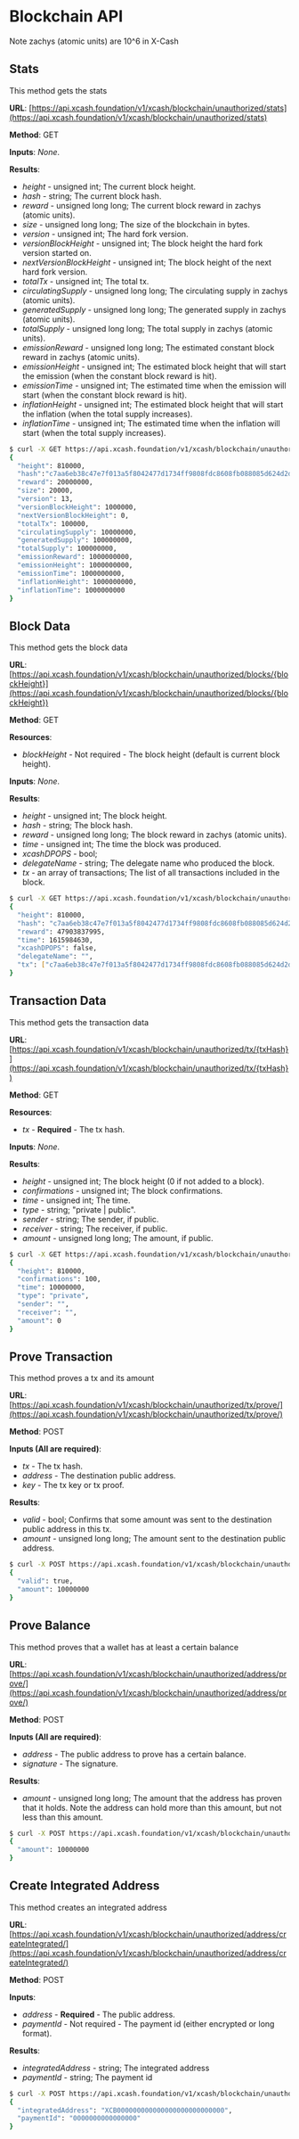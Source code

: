 # Blockchain API

Note zachys (atomic units) are 10^6 in X-Cash

## Stats <a id="stats"></a>

This method gets the stats

**URL**: [https://api.xcash.foundation/v1/xcash/blockchain/unauthorized/stats](https://api.xcash.foundation/v1/xcash/blockchain/unauthorized/stats)

**Method**: GET

**Inputs**: _None_.

**Results**:
* _height_ -  unsigned int; The current block height.
* _hash_ -  string; The current block hash.
* _reward_ -  unsigned long long; The current block reward in zachys (atomic units).
* _size_ -  unsigned long long; The size of the blockchain in bytes.
* _version_ - unsigned int; The hard fork version.
* _versionBlockHeight_ - unsigned int; The block height the hard fork version started on.
* _nextVersionBlockHeight_ - unsigned int; The block height of the next hard fork version.
* _totalTx_ - unsigned int; The total tx.
* _circulatingSupply_ - unsigned long long; The circulating supply in zachys (atomic units).
* _generatedSupply_ - unsigned long long; The generated supply in zachys (atomic units).
* _totalSupply_ - unsigned long long; The total supply in zachys (atomic units).
* _emissionReward_ - unsigned long long; The estimated constant block reward in zachys (atomic units).
* _emissionHeight_ - unsigned int; The estimated block height that will start the emission (when the constant block reward is hit).
* _emissionTime_ - unsigned int; The estimated time when the emission will start (when the constant block reward is hit).
* _inflationHeight_ - unsigned int; The estimated block height that will start the inflation (when the total supply increases).
* _inflationTime_ - unsigned int; The estimated time when the inflation will start (when the total supply increases).

```bash
$ curl -X GET https://api.xcash.foundation/v1/xcash/blockchain/unauthorized/stats/ -H 'Accept: application/json'
{
  "height": 810000,
  "hash":"c7aa6eb38c47e7f013a5f8042477d1734ff9808fdc8608fb088085d624d2d509",
  "reward": 20000000,
  "size": 20000,
  "version": 13,
  "versionBlockHeight": 1000000,
  "nextVersionBlockHeight": 0,
  "totalTx": 100000,
  "circulatingSupply": 10000000,
  "generatedSupply": 100000000,
  "totalSupply": 100000000,
  "emissionReward": 1000000000,
  "emissionHeight": 1000000000,
  "emissionTime": 1000000000,
  "inflationHeight": 1000000000,
  "inflationTime": 1000000000
}
```

## Block Data <a id="block-data"></a>

This method gets the block data

**URL**: [https://api.xcash.foundation/v1/xcash/blockchain/unauthorized/blocks/{blockHeight}](https://api.xcash.foundation/v1/xcash/blockchain/unauthorized/blocks/{blockHeight})

**Method**: GET

**Resources**:
* _blockHeight_ - Not required - The block height (default is current block height).

**Inputs**: _None_.

**Results**:

* _height_ -  unsigned int; The block height.
* _hash_ -  string; The block hash.
* _reward_ -  unsigned long long; The block reward in zachys (atomic units).
* _time_ - unsigned int; The time the block was produced.
* _xcashDPOPS_ - bool;
* _delegateName_ - string; The delegate name who produced the block.
* _tx_ - an array of transactions; The list of all transactions included in the block.

```bash
$ curl -X GET https://api.xcash.foundation/v1/xcash/blockchain/unauthorized/blocks/810000/ -H 'Accept: application/json'
{
  "height": 810000,
  "hash": "c7aa6eb38c47e7f013a5f8042477d1734ff9808fdc8608fb088085d624d2d509",
  "reward": 47903837995,
  "time": 1615984630,
  "xcashDPOPS": false,
  "delegateName": "",
  "tx": ["c7aa6eb38c47e7f013a5f8042477d1734ff9808fdc8608fb088085d624d2d509","b7aa6eb38c47e7f013a5f8042477d1734ff9808fdc8608fb088085d624d2d509"]
}
```

## Transaction Data <a id="transaction-data"></a>

This method gets the transaction data

**URL**: [https://api.xcash.foundation/v1/xcash/blockchain/unauthorized/tx/{txHash}](https://api.xcash.foundation/v1/xcash/blockchain/unauthorized/tx/{txHash})

**Method**: GET

**Resources**:
* _tx_ - **Required** - The tx hash.

**Inputs**: _None_.

**Results**:

* _height_ -  unsigned int; The block height (0 if not added to a block).
* _confirmations_ -  unsigned int; The block confirmations.
* _time_ -  unsigned int; The time.
* _type_ -  string; "private | public".
* _sender_ -  string; The sender, if public.
* _receiver_ -  string; The receiver, if public.
* _amount_ -  unsigned long long; The amount, if public.

```bash
$ curl -X GET https://api.xcash.foundation/v1/xcash/blockchain/unauthorized/tx/d15005880f5f88b19fc88bdec29faaf57489ba85dd02d41ec87043a5eddf95a9/ -H 'Accept: application/json'
{
  "height": 810000,
  "confirmations": 100,
  "time": 10000000,
  "type": "private",
  "sender": "",
  "receiver": "",
  "amount": 0
}
```

## Prove Transaction <a id="prove-transaction"></a>

This method proves a tx and its amount

**URL**: [https://api.xcash.foundation/v1/xcash/blockchain/unauthorized/tx/prove/](https://api.xcash.foundation/v1/xcash/blockchain/unauthorized/tx/prove/)

**Method**: POST

**Inputs (All are required)**:

* _tx_ - The tx hash.
* _address_ - The destination public address.
* _key_ - The tx key or tx proof.

**Results**:

* _valid_ -  bool; Confirms that some amount was sent to the destination public address in this tx.
* _amount_ -  unsigned long long; The amount sent to the destination public address.

```bash
$ curl -X POST https://api.xcash.foundation/v1/xcash/blockchain/unauthorized/tx/prove/ -H 'Accept: application/json' -H 'Content-Type: application/json'  -d '{"tx":"d15005880f5f88b19fc88bdec29faaf57489ba85dd02d41ec87043a5eddf95a9","address":"XCA1a9usG2UKajV1Dqzp8fL1BbN3hzuaaJMYjCo7qDoC4C3Vvc5owiLAqKbVw2cRbwRqx3mgrau1Z7LkX6cxR2NC4ZmFBLe2Mf","key": "a15005880f5f88b19fc88bdec29faaf57489ba85dd02d41ec87043a5eddf95a9"}'
{
  "valid": true,
  "amount": 10000000
}
```

## Prove Balance <a id="prove-balance"></a>

This method proves that a wallet has at least a certain balance

**URL**: [https://api.xcash.foundation/v1/xcash/blockchain/unauthorized/address/prove/](https://api.xcash.foundation/v1/xcash/blockchain/unauthorized/address/prove/)

**Method**: POST

**Inputs (All are required)**:

* _address_ - The public address to prove has a certain balance.
* _signature_ - The signature.

**Results**:

* _amount_ -  unsigned long long; The amount that the address has proven that it holds. Note the address can hold more than this amount, but not less than this amount.

```bash
$ curl -X POST https://api.xcash.foundation/v1/xcash/blockchain/unauthorized/address/prove/ -H 'Accept: application/json' -H 'Content-Type: application/json'  -d '{"address":"XCA1a9usG2UKajV1Dqzp8fL1BbN3hzuaaJMYjCo7qDoC4C3Vvc5owiLAqKbVw2cRbwRqx3mgrau1Z7LkX6cxR2NC4ZmFBLe2Mf","signature": "ReserveProofV1a15005880f5f88b19fc88bdec29faaf57489ba85dd02d41ec87043a5eddf95a9"}'
{
  "amount": 10000000
}
```

## Create Integrated Address <a id="create-integrated-address"></a>

This method creates an integrated address

**URL**: [https://api.xcash.foundation/v1/xcash/blockchain/unauthorized/address/createIntegrated/](https://api.xcash.foundation/v1/xcash/blockchain/unauthorized/address/createIntegrated/)

**Method**: POST

**Inputs**:

* _address_ - **Required** - The public address.
* _paymentId_ - Not required - The payment id (either encrypted or long format).

**Results**:

* _integratedAddress_ - string; The integrated address
* _paymentId_ - string; The payment id

```bash
$ curl -X POST https://api.xcash.foundation/v1/xcash/blockchain/unauthorized/address/createIntegrated/ -H 'Accept: application/json' -H 'Content-Type: application/json'  -d '{"address":"XCA1a9usG2UKajV1Dqzp8fL1BbN3hzuaaJMYjCo7qDoC4C3Vvc5owiLAqKbVw2cRbwRqx3mgrau1Z7LkX6cxR2NC4ZmFBLe2Mf","paymentId": "0000000000000000"}'
{
  "integratedAddress": "XCB000000000000000000000000000",
  "paymentId": "0000000000000000"
}
```
